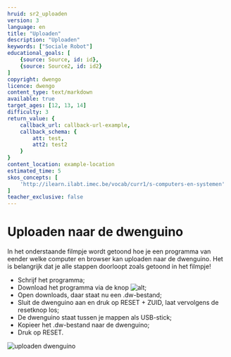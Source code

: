 ```yaml
---
hruid: sr2_uploaden
version: 3
language: en
title: "Uploaden"
description: "Uploaden"
keywords: ["Sociale Robot"]
educational_goals: [
    {source: Source, id: id}, 
    {source: Source2, id: id2}
]
copyright: dwengo
licence: dwengo
content_type: text/markdown
available: true
target_ages: [12, 13, 14]
difficulty: 3
return_value: {
    callback_url: callback-url-example,
    callback_schema: {
        att: test,
        att2: test2
    }
}
content_location: example-location
estimated_time: 5
skos_concepts: [
    'http://ilearn.ilabt.imec.be/vocab/curr1/s-computers-en-systemen'
]
teacher_exclusive: false
---
```

# Uploaden naar de dwenguino

In het onderstaande filmpje wordt getoond hoe je een programma van eender welke computer en browser kan uploaden naar de dwenguino.
Het is belangrijk dat je alle stappen doorloopt zoals getoond in het filmpje!

* Schrijf het programma;
* Download het programma via de knop ![alt](embed/menu_uploaddwenguino.png "menu download");
* Open downloads, daar staat nu een .dw-bestand;
* Sluit de dwenguino aan en druk op RESET + ZUID, laat vervolgens de resetknop los;
* De dwenguino staat tussen je mappen als USB-stick;
* Kopieer het .dw-bestand naar de dwenguino;
* Druk op RESET.

![](@youtube/https://www.youtube.com/embed/VpAXLlT_JP0 "uploaden dwenguino")